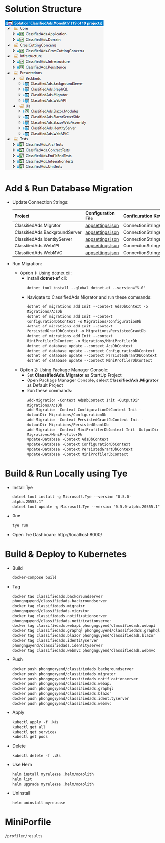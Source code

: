 # Solution Structure
![alt text](/docs/imgs/code-solution-structure.png)

# Add & Run Database Migration

- Update Connection Strings:

  | Project  | Configuration File | Configuration Key |
  | -------- | ------------------ | ----------------- |
  | ClassifiedAds.Migrator | [appsettings.json](ClassifiedAds.Migrator/appsettings.json) | ConnectionStrings:ClassifiedAds |
  | ClassifiedAds.BackgroundServer | [appsettings.json](ClassifiedAds.BackgroundServer/appsettings.json) | ConnectionStrings:ClassifiedAds |
  | ClassifiedAds.IdentityServer | [appsettings.json](ClassifiedAds.IdentityServer/appsettings.json) | ConnectionStrings:ClassifiedAds |
  | ClassifiedAds.WebAPI | [appsettings.json](ClassifiedAds.WebAPI/appsettings.json) | ConnectionStrings:ClassifiedAds |
  | ClassifiedAds.WebMVC | [appsettings.json](ClassifiedAds.WebMVC/appsettings.json) | ConnectionStrings:ClassifiedAds |


- Run Migration:
  + Option 1: Using dotnet cli:
    + Install **dotnet-ef** cli:
      ```
      dotnet tool install --global dotnet-ef --version="5.0"
      ```
    + Navigate to [ClassifiedAds.Migrator](ClassifiedAds.Migrator/) and run these commands:
      ```
      dotnet ef migrations add Init --context AdsDbContext -o Migrations/AdsDb
      dotnet ef migrations add Init --context ConfigurationDbContext -o Migrations/ConfigurationDb
      dotnet ef migrations add Init --context PersistedGrantDbContext -o Migrations/PersistedGrantDb
      dotnet ef migrations add Init --context MiniProfilerDbContext -o Migrations/MiniProfilerDb
      dotnet ef database update --context AdsDbContext
      dotnet ef database update --context ConfigurationDbContext
      dotnet ef database update --context PersistedGrantDbContext
      dotnet ef database update --context MiniProfilerDbContext
      ```
  + Option 2: Using Package Manager Console:
    + Set **ClassifiedAds.Migrator** as StartUp Project
    + Open Package Manager Console, select **ClassifiedAds.Migrator** as Default Project
    + Run these commands:
      ```
      Add-Migration -Context AdsDbContext Init -OutputDir Migrations/AdsDb
      Add-Migration -Context ConfigurationDbContext Init -OutputDir Migrations/ConfigurationDb
      Add-Migration -Context PersistedGrantDbContext Init -OutputDir Migrations/PersistedGrantDb
      Add-Migration -Context MiniProfilerDbContext Init -OutputDir Migrations/MiniProfilerDb
      Update-Database -Context AdsDbContext
      Update-Database -Context ConfigurationDbContext
      Update-Database -Context PersistedGrantDbContext
      Update-Database -Context MiniProfilerDbContext
      ```  

# Build & Run Locally using Tye

- Install Tye
  ```
  dotnet tool install -g Microsoft.Tye --version "0.5.0-alpha.20555.1"
  dotnet tool update -g Microsoft.Tye --version "0.5.0-alpha.20555.1"
  ```
  
- Run
  ```
  tye run
  ```
  
- Open Tye Dashboard: http://localhost:8000/

# Build & Deploy to Kubernetes

- Build
  ```
  docker-compose build
  ```

- Tag
  ```
  docker tag classifiedads.backgroundserver phongnguyend/classifiedads.backgroundserver
  docker tag classifiedads.migrator phongnguyend/classifiedads.migrator
  docker tag classifiedads.notificationserver phongnguyend/classifiedads.notificationserver
  docker tag classifiedads.webapi phongnguyend/classifiedads.webapi
  docker tag classifiedads.graphql phongnguyend/classifiedads.graphql
  docker tag classifiedads.blazor phongnguyend/classifiedads.blazor
  docker tag classifiedads.identityserver phongnguyend/classifiedads.identityserver
  docker tag classifiedads.webmvc phongnguyend/classifiedads.webmvc
  ```

- Push
  ```
  docker push phongnguyend/classifiedads.backgroundserver
  docker push phongnguyend/classifiedads.migrator
  docker push phongnguyend/classifiedads.notificationserver
  docker push phongnguyend/classifiedads.webapi
  docker push phongnguyend/classifiedads.graphql
  docker push phongnguyend/classifiedads.blazor
  docker push phongnguyend/classifiedads.identityserver
  docker push phongnguyend/classifiedads.webmvc
  ```

- Apply
  ```
  kubectl apply -f .k8s
  kubectl get all
  kubectl get services
  kubectl get pods
  ```

- Delete
  ```
  kubectl delete -f .k8s
  ```
  
- Use Helm
  ```
  helm install myrelease .helm/monolith
  helm list
  helm upgrade myrelease .helm/monolith
  ```

- UnInstall
  ```
  helm uninstall myrelease
  ```

# MiniPorfile
```
/profiler/results
```